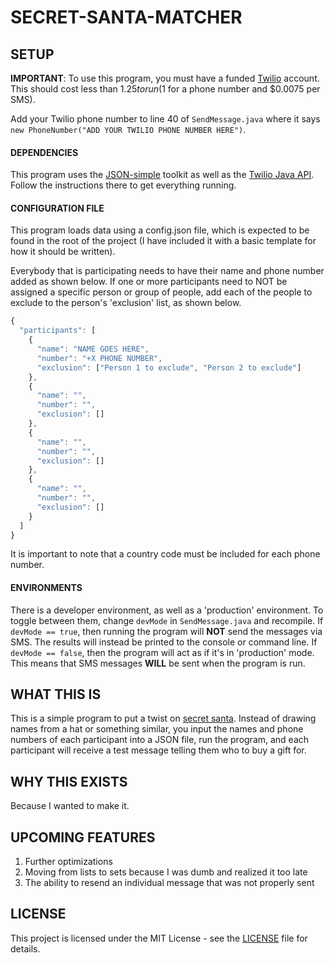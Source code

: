 # SECRET-SANTA-MATCHER

## SETUP

**IMPORTANT**: To use this program, you must have a funded [Twilio](https://www.twilio.com/) account. This should cost less than $1.25 to run ($1 for a phone number and $0.0075 per SMS).

Add your Twilio phone number to line 40 of `SendMessage.java` where it says `new PhoneNumber("ADD YOUR TWILIO PHONE NUMBER HERE")`.

#### DEPENDENCIES
This program uses the [JSON-simple](https://code.google.com/archive/p/json-simple/) toolkit as well as the [Twilio Java API](https://www.twilio.com/docs/libraries/java). Follow the instructions there to get everything running.

#### CONFIGURATION FILE
This program loads data using a config.json file, which is expected to be found in the root of the project (I have included it with a basic template for how it should be written).

Everybody that is participating needs to have their name and phone number added as shown below. If one or more participants need to NOT be assigned a specific person or group of people, add each of the people to exclude to the person's 'exclusion' list, as shown below.

```js
{
  "participants": [
    {
      "name": "NAME GOES HERE",
      "number": "+X PHONE NUMBER",
      "exclusion": ["Person 1 to exclude", "Person 2 to exclude"]
    },
    {
      "name": "",
      "number": "",
      "exclusion": []
    },
    {
      "name": "",
      "number": "",
      "exclusion": []
    },
    {
      "name": "",
      "number": "",
      "exclusion": []
    }
  ]
}
```
It is important to note that a country code must be included for each phone number.

#### ENVIRONMENTS
There is a developer environment, as well as a 'production' environment. To toggle between them, change `devMode` in `SendMessage.java` and recompile. If `devMode == true`, then running the program will **NOT** send the messages via SMS. The results will instead be printed to the console or command line. If `devMode == false`, then the program will act as if it's in 'production' mode. This means that SMS messages **WILL** be sent when the program is run.

## WHAT THIS IS
This is a simple program to put a twist on [secret santa](https://en.wikipedia.org/wiki/Secret_Santa). Instead of drawing names from a hat or something similar, you input the names and phone numbers of each participant into a JSON file, run the program, and each participant will receive a test message telling them who to buy a gift for.


## WHY THIS EXISTS
Because I wanted to make it.

## UPCOMING FEATURES
1. Further optimizations
2. Moving from lists to sets because I was dumb and realized it too late
3. The ability to resend an individual message that was not properly sent

## LICENSE
This project is licensed under the MIT License - see the [LICENSE](LICENSE) file for details.
